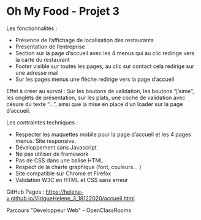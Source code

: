 # Oh My Food - Projet 3

Les fonctionnalités :
- Présence de l’affichage de localisation des restaurants
- Présentation de l’entreprise 
- Section sur la page d’accueil avec les 4 menus qui au clic redirige vers la carte du restaurant
- Footer visible sur toutes les pages, au clic sur contact cela redirige sur une adresse mail
- Sur les pages menus une flèche redirige vers la page d’accueil

Effet à créer au survol :
Sur les boutons de validation, les boutons “j’aime”, les onglets de présentation, sur les plats, une coche de validation avec césure du texte  “...”, ainsi que la mise en place d’un loader sur la page d’accueil.

Les contraintes techniques :
- Respecter les maquettes mobile pour la page d’accueil et les 4 pages menus.  Site responsive.
- Développement sans Javascript
- Ne pas utiliser de framework
- Pas de CSS dans une balise HTML
- Respect de la charte graphique (font, couleurs… )
- Site compatible sur Chrome et Firefox
- Validation W3C en HTML et CSS sans erreur

GitHub Pages : https://helene-v.github.io/ViriqueHelene_3_18122020/accueil.html

Parcours "Développeur Web" - OpenClassRooms
